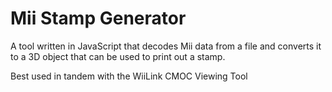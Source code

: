 # Mii Stamp Generator

A tool written in JavaScript that decodes Mii data from a file and converts it to a 3D object that can be used to print out a stamp.

Best used in tandem with the WiiLink CMOC Viewing Tool